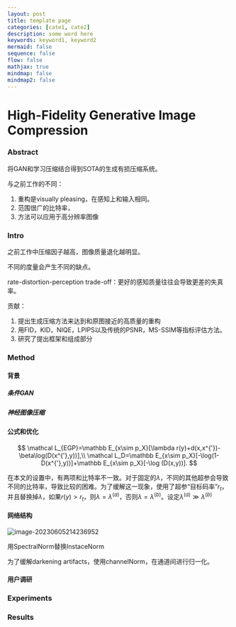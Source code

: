 ```yaml
---
layout: post
title: template page
categories: [cate1, cate2]
description: some word here
keywords: keyword1, keyword2
mermaid: false
sequence: false
flow: false
mathjax: true
mindmap: false
mindmap2: false
---
```

# High-Fidelity Generative Image Compression

### Abstract

将GAN和学习压缩结合得到SOTA的生成有损压缩系统。

与之前工作的不同：

1. 重构是visually pleasing，在感知上和输入相同。
2. 范围很广的比特率，
3. 方法可以应用于高分辨率图像

### Intro

之前工作中压缩因子越高，图像质量退化越明显。

不同的度量会产生不同的缺点。

rate-distortion-perception trade-off：更好的感知质量往往会导致更差的失真率。

贡献：

1. 提出生成压缩方法来达到和原图接近的高质量的重构
2. 用FID，KID，NIQE，LPIPS以及传统的PSNR，MS-SSIM等指标评估方法。
3. 研究了提出框架和组成部分

### Method

#### 背景

##### 条件GAN

##### 神经图像压缩

#### 公式和优化

$$
\mathcal L_{EGP}=\mathbb E_{x\sim p_X}[\lambda r(y)+d(x,x^{'})-\beta\log(D(x^{'},y))],\\
\mathcal L_D=\mathbb E_{x\sim p_X}[-\log(1-D(x^{'},y))]+\mathbb E_{x\sim p_X}[-\log (D(x,y))].
$$

在本文的设置中，有两项和比特率不一致。对于固定的$\lambda$，不同的其他超参会导致不同的比特率，导致比较的困难。为了缓解这一现象，使用了超参“目标码率”$r_t$，并且替换掉$\lambda$，如果$r(y)>r_t$，则$\lambda=\lambda^{(a)}$，否则$\lambda=\lambda^{(b)}$。设定$\lambda^{(a)}\gg\lambda^{(b)}$

#### 网络结构

![image-20230605214236952](C:\Users\Yimin\AppData\Roaming\Typora\typora-user-images\image-20230605214236952.png)

用SpectralNorm替换InstaceNorm

为了缓解darkening artifacts，使用channelNorm，在通道间进行归一化。

#### 用户调研

### Experiments

### Results
